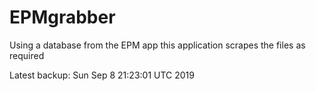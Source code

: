 # EPMgrabber
Using a database from the EPM app this application scrapes the files as required


Latest backup: Sun Sep 8 21:23:01 UTC 2019
